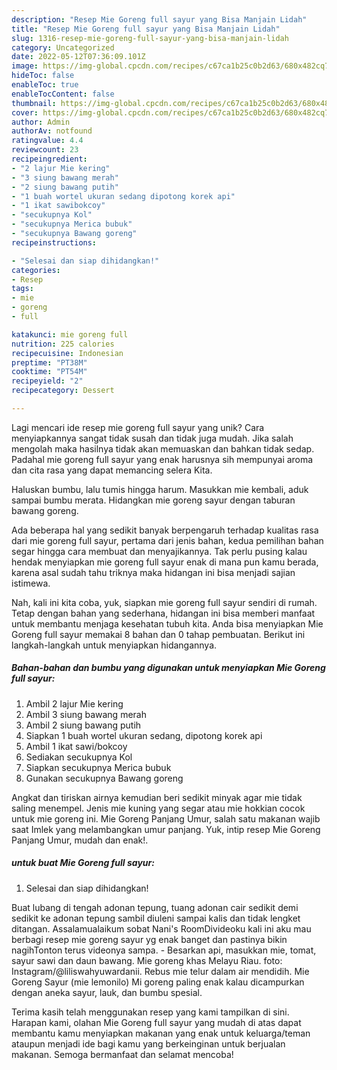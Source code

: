 ```yaml
---
description: "Resep Mie Goreng full sayur yang Bisa Manjain Lidah"
title: "Resep Mie Goreng full sayur yang Bisa Manjain Lidah"
slug: 1316-resep-mie-goreng-full-sayur-yang-bisa-manjain-lidah
category: Uncategorized
date: 2022-05-12T07:36:09.101Z
image: https://img-global.cpcdn.com/recipes/c67ca1b25c0b2d63/680x482cq70/mie-goreng-full-sayur-foto-resep-utama.jpg
hideToc: false
enableToc: true
enableTocContent: false
thumbnail: https://img-global.cpcdn.com/recipes/c67ca1b25c0b2d63/680x482cq70/mie-goreng-full-sayur-foto-resep-utama.jpg
cover: https://img-global.cpcdn.com/recipes/c67ca1b25c0b2d63/680x482cq70/mie-goreng-full-sayur-foto-resep-utama.jpg
author: Admin
authorAv: notfound
ratingvalue: 4.4
reviewcount: 23
recipeingredient:
- "2 lajur Mie kering"
- "3 siung bawang merah"
- "2 siung bawang putih"
- "1 buah wortel ukuran sedang dipotong korek api"
- "1 ikat sawibokcoy"
- "secukupnya Kol"
- "secukupnya Merica bubuk"
- "secukupnya Bawang goreng"
recipeinstructions:

- "Selesai dan siap dihidangkan!"
categories:
- Resep
tags:
- mie
- goreng
- full

katakunci: mie goreng full 
nutrition: 225 calories
recipecuisine: Indonesian
preptime: "PT38M"
cooktime: "PT54M"
recipeyield: "2"
recipecategory: Dessert

---
```





Lagi mencari ide resep mie goreng full sayur yang unik? Cara menyiapkannya sangat tidak susah dan tidak juga mudah. Jika salah mengolah maka hasilnya tidak akan memuaskan dan bahkan tidak sedap. Padahal mie goreng full sayur yang enak harusnya sih mempunyai aroma dan cita rasa yang dapat memancing selera Kita.





Haluskan bumbu, lalu tumis hingga harum. Masukkan mie kembali, aduk sampai bumbu merata. Hidangkan mie goreng sayur dengan taburan bawang goreng.

Ada beberapa hal yang sedikit banyak berpengaruh terhadap kualitas rasa dari mie goreng full sayur, pertama dari jenis bahan, kedua pemilihan bahan segar hingga cara membuat dan menyajikannya. Tak perlu pusing kalau hendak menyiapkan mie goreng full sayur enak di mana pun kamu berada, karena asal sudah tahu triknya maka hidangan ini bisa menjadi sajian istimewa.






Nah, kali ini kita coba, yuk, siapkan mie goreng full sayur sendiri di rumah. Tetap dengan bahan yang sederhana, hidangan ini bisa memberi manfaat untuk membantu menjaga kesehatan tubuh kita. Anda bisa menyiapkan Mie Goreng full sayur memakai 8 bahan dan 0 tahap pembuatan. Berikut ini langkah-langkah untuk menyiapkan hidangannya.

<!--inarticleads1-->

##### Bahan-bahan dan bumbu yang digunakan untuk menyiapkan Mie Goreng full sayur:

1. Ambil 2 lajur Mie kering
1. Ambil 3 siung bawang merah
1. Ambil 2 siung bawang putih
1. Siapkan 1 buah wortel ukuran sedang, dipotong korek api
1. Ambil 1 ikat sawi/bokcoy
1. Sediakan secukupnya Kol
1. Siapkan secukupnya Merica bubuk
1. Gunakan secukupnya Bawang goreng


Angkat dan tiriskan airnya kemudian beri sedikit minyak agar mie tidak saling menempel. Jenis mie kuning yang segar atau mie hokkian cocok untuk mie goreng ini. Mie Goreng Panjang Umur, salah satu makanan wajib saat Imlek yang melambangkan umur panjang. Yuk, intip resep Mie Goreng Panjang Umur, mudah dan enak!. 

<!--inarticleads2-->

#####  untuk buat Mie Goreng full sayur:


1. Selesai dan siap dihidangkan!

Buat lubang di tengah adonan tepung, tuang adonan cair sedikit demi sedikit ke adonan tepung sambil diuleni sampai kalis dan tidak lengket ditangan. Assalamualaikum sobat Nani&#39;s RoomDivideoku kali ini aku mau berbagi resep mie goreng sayur yg enak banget dan pastinya bikin nagihTonton terus videonya sampa. - Besarkan api, masukkan mie, tomat, sayur sawi dan daun bawang. Mie goreng khas Melayu Riau. foto: Instagram/@liliswahyuwardanii. Rebus mie telur dalam air mendidih. Mie Goreng Sayur (mie lemonilo) Mi goreng paling enak kalau dicampurkan dengan aneka sayur, lauk, dan bumbu spesial. 

Terima kasih telah menggunakan resep yang kami tampilkan di sini. Harapan kami, olahan Mie Goreng full sayur yang mudah di atas dapat membantu kamu menyiapkan makanan yang enak untuk keluarga/teman ataupun menjadi ide bagi kamu yang berkeinginan untuk berjualan makanan. Semoga bermanfaat dan selamat mencoba!
